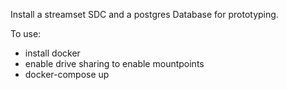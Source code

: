 Install a streamset SDC and a postgres Database for prototyping.

To use:
- install docker
- enable drive sharing to enable mountpoints
- docker-compose up